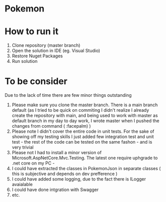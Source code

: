 # Pokemon

# How to run it
1. Clone repository (master branch)
2. Open the solution in IDE (eg. Visual Studio) 
3. Restore Nuget Packages
4. Run solution

# To be consider
Due to the lack of time there are few minor things outstanding

1. Please make sure you clone the master branch. There is a main branch default (as I tried to be quick on commiting I didn't realize I already create the repository with main, 
and being used to work with master as default branch in my day to day work, I wrote master when I pushed the changes from command ( :facepalm) )
2. Please note I didn't cover the entire code in unit tests. For the sake of showing off my testing skills I just added few integration test and unit test - the rest of the code can be tested on the same fashon - and is very trivial
3. Please not I had to install a minor version of Microsoft.AspNetCore.Mvc.Testing. The latest one require uphgrade to .net core on my PC - 
4. I could have extracted the classes in PokemonJson in separate classes ( this is subjective and depends on dev prefference )
5. I could have added some logging, due to the fact there is ILogger avaialable 
6. I could have done intgration with Swagger
7. etc.

